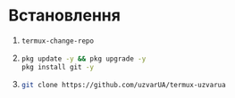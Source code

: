 # Встановлення 
1. ```bash
   termux-change-repo
   ```
2. ```bash
   pkg update -y && pkg upgrade -y
   pkg install git -y
   ```
3. ```bash
   git clone https://github.com/uzvarUA/termux-uzvarua
   ```
